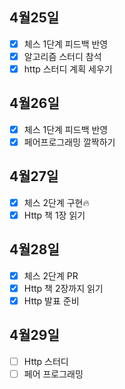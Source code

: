 ## 4월25일

- [x] 체스 1단계 피드백 반영
- [x] 알고리즘 스터디 참석
- [x] http 스터디 계획 세우기

## 4월26일

- [x] 체스 1단계 피드백 반영
- [x] 페어프로그래밍 깔짝하기

## 4월27일

- [x] 체스 2단계 구현🔥
- [x] Http 책 1장 읽기

## 4월28일

- [x] 체스 2단계 PR
- [x] Http 책 2장까지 읽기
- [x] Http 발표 준비

## 4월29일

- [ ] Http 스터디
- [ ] 페어 프로그래밍
